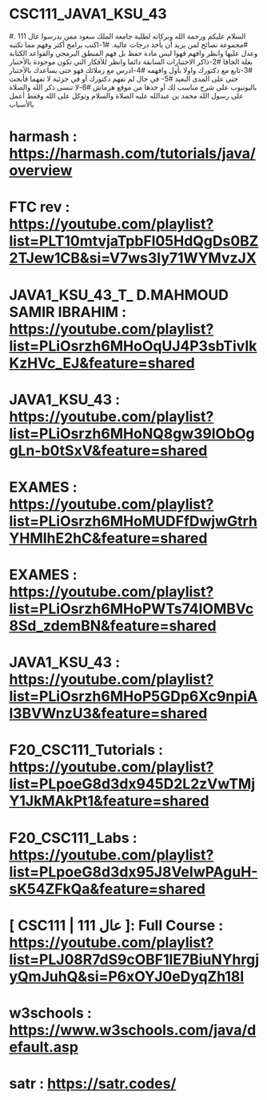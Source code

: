 # CSC111_JAVA1_KSU_43
#السلام عليكم ورحمة الله وبركاته لطلبة جامعة الملك سعود ممن يدرسوا عال 111 .
#مجموعة نصائح لمن يريد أن يأخذ درجات عالية.
#1-اكتب برامج أكثر وفهم مما تكتبه وعدل عليها وانظر وافهم فهوا ليس مادة حفظ بل فهم المنطق البرمجي والقواعد الكتابة بغلة الجافا
#2-ذاكر الاختبارات السابقة دائما وانظر للأفكار التي تكون موجودة بالأختبار
#3-تابع مع دكتورك واولا بأول وافهمه
#4-ادرس مع زملائك فهو حتى يساعدك بالأختبار حتى على المدى البعيد
#5- في حال لم تفهم دكتورك أو في جزئية لا تفهما فأبحث باليوتيوب على شرح مناسب لك أو خذها من موقع هرماش
#6-لا تنسى ذكر الله والصلاة على رسول الله محمد بن عبدالله عليه الصلاة والسلام وتوكل على الله وفقط أعمل بالأسباب 

# harmash : https://harmash.com/tutorials/java/overview
# FTC rev :  https://youtube.com/playlist?list=PLT10mtvjaTpbFl05HdQgDs0BZ2TJew1CB&si=V7ws3Iy71WYMvzJX 
# JAVA1_KSU_43_T_ D.MAHMOUD SAMIR IBRAHIM : https://youtube.com/playlist?list=PLiOsrzh6MHoOqUJ4P3sbTivIkKzHVc_EJ&feature=shared
# JAVA1_KSU_43 : https://youtube.com/playlist?list=PLiOsrzh6MHoNQ8gw39lObOggLn-b0tSxV&feature=shared
# EXAMES : https://youtube.com/playlist?list=PLiOsrzh6MHoMUDFfDwjwGtrhYHMIhE2hC&feature=shared
# EXAMES : https://youtube.com/playlist?list=PLiOsrzh6MHoPWTs74IOMBVc8Sd_zdemBN&feature=shared
# JAVA1_KSU_43 : https://youtube.com/playlist?list=PLiOsrzh6MHoP5GDp6Xc9npiAl3BVWnzU3&feature=shared
# F20_CSC111_Tutorials : https://youtube.com/playlist?list=PLpoeG8d3dx945D2L2zVwTMjY1JkMAkPt1&feature=shared
# F20_CSC111_Labs : https://youtube.com/playlist?list=PLpoeG8d3dx95J8VeIwPAguH-sK54ZFkQa&feature=shared
# [ CSC111 | 111 عال ]: Full Course  : https://youtube.com/playlist?list=PLJ08R7dS9cOBF1lE7BiuNYhrgjyQmJuhQ&si=P6xOYJ0eDyqZh18I
#  w3schools : https://www.w3schools.com/java/default.asp
# satr : https://satr.codes/
